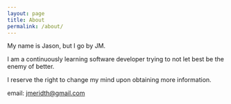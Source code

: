 ```yaml
---
layout: page
title: About
permalink: /about/
---
```


My name is Jason, but I go by JM.

I am a continuously learning software developer trying to not let best be the enemy of better.

I reserve the right to change my mind upon obtaining more information.

email: <a href="mailto:jmeridth@gmail.com">jmeridth@gmail.com</a>
